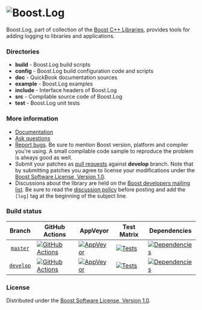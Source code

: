 # ![Boost.Log](doc/logo.png)

Boost.Log, part of collection of the [Boost C++ Libraries](https://github.com/boostorg), provides tools for adding logging to libraries and applications.

### Directories

* **build** - Boost.Log build scripts
* **config** - Boost.Log build configuration code and scripts
* **doc** - QuickBook documentation sources
* **example** - Boost.Log examples
* **include** - Interface headers of Boost.Log
* **src** - Compilable source code of Boost.Log
* **test** - Boost.Log unit tests

### More information

* [Documentation](https://www.boost.org/libs/log)
* [Ask questions](https://stackoverflow.com/questions/ask?tags=c%2B%2B,boost,boost-log)
* [Report bugs](https://github.com/boostorg/log/issues/new). Be sure to mention Boost version, platform and compiler you're using. A small compilable code sample to reproduce the problem is always good as well.
* Submit your patches as [pull requests](https://github.com/boostorg/log/compare) against **develop** branch. Note that by submitting patches you agree to license your modifications under the [Boost Software License, Version 1.0](https://www.boost.org/LICENSE_1_0.txt).
* Discussions about the library are held on the [Boost developers mailing list](https://www.boost.org/community/groups.html#main). Be sure to read the [discussion policy](https://www.boost.org/community/policy.html) before posting and add the `[log]` tag at the beginning of the subject line.

### Build status

Branch          | GitHub Actions | AppVeyor | Test Matrix | Dependencies |
:-------------: | -------------- | -------- | ----------- | ------------ |
[`master`](https://github.com/boostorg/log/tree/master) | [![GitHub Actions](https://github.com/boostorg/log/actions/workflows/ci.yml/badge.svg?branch=master)](https://github.com/boostorg/log/actions?query=branch%3Amaster) | [![AppVeyor](https://ci.appveyor.com/api/projects/status/w7x67cnm82xihei5/branch/master?svg=true)](https://ci.appveyor.com/project/Lastique/log/branch/master) | [![Tests](https://img.shields.io/badge/matrix-master-brightgreen.svg)](http://www.boost.org/development/tests/master/developer/log.html) | [![Dependencies](https://img.shields.io/badge/deps-master-brightgreen.svg)](https://pdimov.github.io/boostdep-report/master/log.html)
[`develop`](https://github.com/boostorg/log/tree/develop) | [![GitHub Actions](https://github.com/boostorg/log/actions/workflows/ci.yml/badge.svg?branch=develop)](https://github.com/boostorg/log/actions?query=branch%3Adevelop) | [![AppVeyor](https://ci.appveyor.com/api/projects/status/w7x67cnm82xihei5/branch/develop?svg=true)](https://ci.appveyor.com/project/Lastique/log/branch/develop) | [![Tests](https://img.shields.io/badge/matrix-develop-brightgreen.svg)](http://www.boost.org/development/tests/develop/developer/log.html) | [![Dependencies](https://img.shields.io/badge/deps-develop-brightgreen.svg)](https://pdimov.github.io/boostdep-report/develop/log.html)

### License

Distributed under the [Boost Software License, Version 1.0](https://www.boost.org/LICENSE_1_0.txt).
